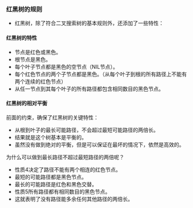 ### 红黑树的规则  
- 红黑树，除了符合二叉搜索树的基本规则外，还添加了一些特性：  

#### 红黑树的特性
- 节点是红色或黑色。
- 根节点是黑色。
- 每个叶子节点都是黑色的空节点（NIL节点）。
- 每个红色节点的两个子节点都是黑色。（从每个叶子到根的所有路径上不能有两个连续的红色节点）
- 从任一节点到其每个叶子的所有路径都包含相同数目的黑色节点。  

#### 红黑树的相对平衡  
前面的约束，确保了红黑树的关键特性：
- 从根到叶子的最长可能路径，不会超过最短可能路径的两倍长。
- 结果就是这个树基本是平衡的。
- 虽然没有做到绝对的平衡，但是可以保证在最坏的情况下，依然是高效的。  

为什么可以做到最长路径不超过最短路径的两倍呢？  
- 性质4决定了路径不能有两个相连的红色节点。  
- 最短的可能路径都是黑色节点。  
- 最长的可能路径是红色和黑色交替。  
- 性质5所有路径都有相同数目的黑色节点。  
- 这就表明了没有路径能多余任何其他路径的两倍长。  
  

